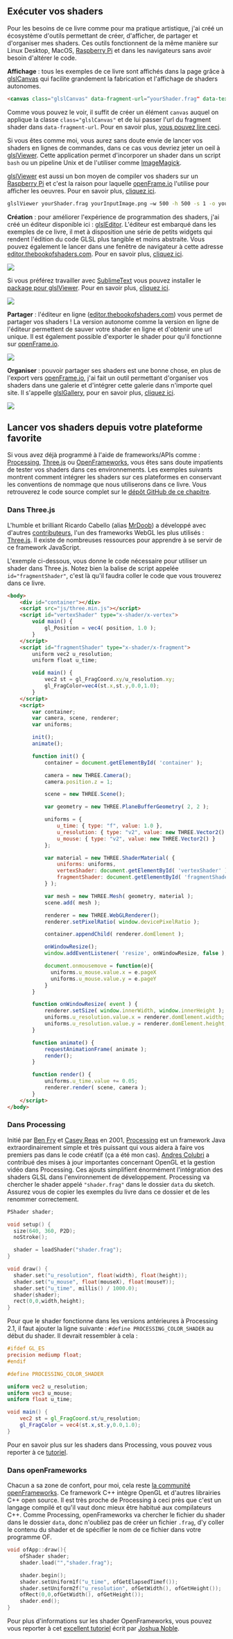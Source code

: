 ## Exécuter vos shaders

Pour les besoins de ce livre comme pour ma pratique artistique, j'ai créé un écosystème d'outils permettant de créer, d'afficher, de partager et d'organiser mes shaders.
Ces outils fonctionnent de la même manière sur Linux Desktop, MacOS, [Raspberry Pi](https://www.raspberrypi.org/) et dans les navigateurs sans avoir besoin d'altérer le code.

**Affichage** : tous les exemples de ce livre sont affichés dans la page grâce à [glslCanvas](https://github.com/patriciogonzalezvivo/glslCanvas) qui facilite grandement la fabrication et l'affichage de shaders autonomes.

```html
<canvas class="glslCanvas" data-fragment-url=“yourShader.frag" data-textures=“yourInputImage.png” width="500" height="500"></canvas>
```

Comme vous pouvez le voir, il suffit de créer un élément `canvas` auquel on applique la classe `class="glslCanvas"` et de lui passer l'url du fragment shader dans `data-fragment-url`.
Pour en savoir plus, [vous pouvez lire ceci](https://github.com/patriciogonzalezvivo/glslCanvas).

Si vous êtes comme moi, vous aurez sans doute envie de lancer vos shaders en lignes de commandes, dans ce cas vous devriez jeter un oeil à [glslViewer](https://github.com/patriciogonzalezvivo/glslViewer).
Cette application permet d'incorporer un shader dans un script `bash` ou un pipeline Unix et de l'utiliser comme [ImageMagick](http://www.imagemagick.org/script/index.php).

[glslViewer](https://github.com/patriciogonzalezvivo/glslViewer) est aussi un bon moyen de compiler vos shaders sur un [Raspberry Pi](https://www.raspberrypi.org/) et c'est la raison pour laquelle [openFrame.io](http://openframe.io/) l'utilise pour afficher les oeuvres.
Pour en savoir plus, [cliquez ici](https://github.com/patriciogonzalezvivo/glslViewer).

```bash
glslViewer yourShader.frag yourInputImage.png —w 500 -h 500 -s 1 -o yourOutputImage.png
```

**Création** : pour améliorer l'expérience de programmation des shaders, j'ai créé un éditeur disponible ici : [glslEditor](https://github.com/patriciogonzalezvivo/glslEditor).
L'éditeur est embarqué dans les exemples de ce livre, il met à disposition une série de petits widgets qui rendent l'édition du code GLSL plus tangible et moins abstraite.
Vous pouvez également le lancer dans une fenêtre de navigateur à cette adresse [editor.thebookofshaders.com](http://editor.thebookofshaders.com/).
Pour en savoir plus, [cliquez ici](https://github.com/patriciogonzalezvivo/glslEditor).

![](glslEditor-01.gif)

Si vous préférez travailler avec [SublimeText](https://www.sublimetext.com/) vous pouvez installer le [package pour glslViewer](https://packagecontrol.io/packages/glslViewer).
Pour en savoir plus, [cliquez ici](https://github.com/patriciogonzalezvivo/sublime-glslViewer).

![](glslViewer.gif)

**Partager** : l'éditeur en ligne ([editor.thebookofshaders.com](http://editor.thebookofshaders.com/)) vous permet de partager vos shaders !
La version autonome comme la version en ligne de l'éditeur permettent de sauver votre shader en ligne et d'obtenir une url unique.
Il est également possible d'exporter le shader pour qu'il fonctionne sur [openFrame.io](http://openframe.io/).

![](glslEditor-00.gif)

**Organiser** : pouvoir partager ses shaders est une bonne chose, en plus de l'export vers [openFrame.io](http://openframe.io/),
j'ai fait un outil permettant d'organiser vos shaders dans une galerie et d'intégrer cette galerie dans n'importe quel site.
Il s'appelle [glslGallery](https://github.com/patriciogonzalezvivo/glslGallery), pour en savoir plus, [cliquez ici](https://github.com/patriciogonzalezvivo/glslGallery).

![](glslGallery.gif)

## Lancer vos shaders depuis votre plateforme favorite

Si vous avez déjà programmé à l'aide de frameworks/APIs comme : [Processing](https://processing.org/), [Three.js](http://threejs.org/) ou [OpenFrameworks](http://openframeworks.cc/),
vous êtes sans doute impatients de tester vos shaders dans ces environnements.
Les exemples suivants montrent comment intégrer les shaders sur ces plateformes en conservant les conventions de nommage que nous utiliserons dans ce livre.
Vous retrouverez le code source complet sur le [dépôt GitHub de ce chapitre](https://github.com/patriciogonzalezvivo/thebookofshaders/tree/master/04).

### Dans **Three.js**

L'humble et brilliant Ricardo Cabello (alias [MrDoob](https://twitter.com/mrdoob)) a développé avec d'autres [contributeurs](https://github.com/mrdoob/three.js/graphs/contributors), l'un des frameworks WebGL les plus utilisés : [Three.js](http://threejs.org/).
Il existe de nombreuses ressources pour apprendre à se servir de ce framework JavaScript.

L'exemple ci-dessous, vous donne le code nécessaire pour utiliser un shader dans Three.js.
Notez bien la balise de script appelée `id="fragmentShader"`, c'est là qu'il faudra coller le code que vous trouverez dans ce livre.

```html
<body>
    <div id="container"></div>
    <script src="js/three.min.js"></script>
    <script id="vertexShader" type="x-shader/x-vertex">
        void main() {
            gl_Position = vec4( position, 1.0 );
        }
    </script>
    <script id="fragmentShader" type="x-shader/x-fragment">
        uniform vec2 u_resolution;
        uniform float u_time;

        void main() {
            vec2 st = gl_FragCoord.xy/u_resolution.xy;
            gl_FragColor=vec4(st.x,st.y,0.0,1.0);
        }
    </script>
    <script>
        var container;
        var camera, scene, renderer;
        var uniforms;

        init();
        animate();

        function init() {
            container = document.getElementById( 'container' );

            camera = new THREE.Camera();
            camera.position.z = 1;

            scene = new THREE.Scene();

            var geometry = new THREE.PlaneBufferGeometry( 2, 2 );

            uniforms = {
                u_time: { type: "f", value: 1.0 },
                u_resolution: { type: "v2", value: new THREE.Vector2() },
                u_mouse: { type: "v2", value: new THREE.Vector2() }
            };

            var material = new THREE.ShaderMaterial( {
                uniforms: uniforms,
                vertexShader: document.getElementById( 'vertexShader' ).textContent,
                fragmentShader: document.getElementById( 'fragmentShader' ).textContent
            } );

            var mesh = new THREE.Mesh( geometry, material );
            scene.add( mesh );

            renderer = new THREE.WebGLRenderer();
            renderer.setPixelRatio( window.devicePixelRatio );

            container.appendChild( renderer.domElement );

            onWindowResize();
            window.addEventListener( 'resize', onWindowResize, false );

            document.onmousemove = function(e){
              uniforms.u_mouse.value.x = e.pageX
              uniforms.u_mouse.value.y = e.pageY
            }
        }

        function onWindowResize( event ) {
            renderer.setSize( window.innerWidth, window.innerHeight );
            uniforms.u_resolution.value.x = renderer.domElement.width;
            uniforms.u_resolution.value.y = renderer.domElement.height;
        }

        function animate() {
            requestAnimationFrame( animate );
            render();
        }

        function render() {
            uniforms.u_time.value += 0.05;
            renderer.render( scene, camera );
        }
    </script>
</body>
```

### Dans **Processing**

Initié par [Ben Fry](http://benfry.com/) et [Casey Reas](http://reas.com/) en 2001, [Processing](https://processing.org/) est un framework Java
 extraordinairement simple et très puissant qui vous aidera à faire vos premiers pas dans le code créatif (ça a été mon cas).
[Andres Colubri](https://codeanticode.wordpress.com/) a contribué des mises à jour importantes concernant OpenGL et la gestion vidéo dans Processing.
Ces ajouts simplifient énormément l'intégration des shaders GLSL dans l'environnement de développement.
Processing va chercher le shader appelé `"shader.frag"` dans le dossier `data` du sketch.
Assurez vous de copier les exemples du livre dans ce dossier et de les renommer correctement.

```cpp
PShader shader;

void setup() {
  size(640, 360, P2D);
  noStroke();

  shader = loadShader("shader.frag");
}

void draw() {
  shader.set("u_resolution", float(width), float(height));
  shader.set("u_mouse", float(mouseX), float(mouseY));
  shader.set("u_time", millis() / 1000.0);
  shader(shader);
  rect(0,0,width,height);
}
```

Pour que le shader fonctionne dans les versions antérieures à Processing 2.1, il faut ajouter la ligne suivante : `#define PROCESSING_COLOR_SHADER` au début du shader.
Il devrait ressembler à cela :

```glsl
#ifdef GL_ES
precision mediump float;
#endif

#define PROCESSING_COLOR_SHADER

uniform vec2 u_resolution;
uniform vec3 u_mouse;
uniform float u_time;

void main() {
    vec2 st = gl_FragCoord.st/u_resolution;
    gl_FragColor = vec4(st.x,st.y,0.0,1.0);
}
```

Pour en savoir plus sur les shaders dans Processing, vous pouvez vous reporter à ce [tutoriel](https://processing.org/tutorials/pshader/).

### Dans **openFrameworks**

Chacun a sa zone de confort, pour moi, cela reste [la communité openFrameworks](http://openframeworks.cc/).
Ce framework C++ intègre OpenGL et d'autres librairies C++ open source.
Il est très proche de Processing à ceci près que c'est un langage compilé et qu'il vaut donc mieux être habitué aux compilateurs C++.
Comme Processing, openFrameworks va chercher le fichier du shader dans le dossier `data`, donc n'oubliez pas de créer un fichier `.frag`, d'y coller le contenu du shader et de spécifier le nom de ce fichier dans votre programme OF.

```cpp
void ofApp::draw(){
    ofShader shader;
    shader.load("","shader.frag");

    shader.begin();
    shader.setUniform1f("u_time", ofGetElapsedTimef());
    shader.setUniform2f("u_resolution", ofGetWidth(), ofGetHeight());
    ofRect(0,0,ofGetWidth(), ofGetHeight());
    shader.end();
}
```

Pour plus d'informations sur les shader OpenFrameworks, vous pouvez vous reporter à cet [excellent tutoriel](http://openframeworks.cc/ofBook/chapters/shaders.html) écrit par [Joshua Noble](http://thefactoryfactory.com/).
